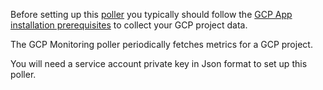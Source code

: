 Before setting up this [poller](https://docs.observeinc.com/en/latest/content/common-topics/ObserveGlossary.html) you
typically should follow the [GCP App installation prerequisites](https://docs.observeinc.com/en/latest/content/integrations/gcp/gcp.html#installation) to collect your GCP project data.

The GCP Monitoring poller periodically fetches metrics for a GCP project.

You will need a service account private key in Json format to set up this poller.
